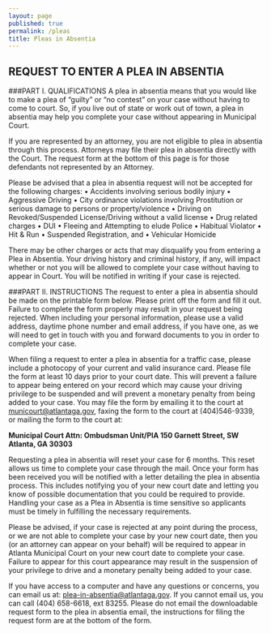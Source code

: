 ```yaml
---
layout: page
published: true
permalink: /pleas
title: Pleas in Absentia
---
```


## REQUEST TO ENTER A PLEA IN ABSENTIA

###PART I. QUALIFICATIONS
A plea in absentia means that you would like to make a plea of “guilty” or “no contest” on your case without having to come to court. So, if you live out of state or work out of town, a plea in absentia may help you complete your case without appearing in Municipal Court.

If you are represented by an attorney, you are not eligible to plea in absentia through this process. Attorneys may file their plea in absentia directly with the Court. The request form at the bottom of this page is for those defendants not represented by an Attorney.

Please be advised that a plea in absentia request will not be accepted for the following charges:
•	Accidents involving serious bodily injury
•	Aggressive Driving
•	City ordinance violations involving Prostitution or serious damage to persons or property/violence
•	Driving on Revoked/Suspended License/Driving without a valid license
•	Drug related charges
•	DUI
•	Fleeing and Attempting to elude Police
•	Habitual Violator
•	Hit & Run
•	Suspended Registration, and
•	Vehicular Homicide

There may be other charges or acts that may disqualify you from entering a Plea in Absentia. Your driving history and criminal history, if any, will impact whether or not you will be allowed to complete your case without having to appear in Court. You will be notified in writing if your case is rejected.

###PART II. INSTRUCTIONS
The request to enter a plea in absentia should be made on the printable form below. Please print off the form and fill it out. Failure to complete the form properly may result in your request being rejected. When including your personal information, please use a valid address, daytime phone number and email address, if you have one, as we will need to get in touch with you and forward documents to you in order to complete your case.

When filing a request to enter a plea in absentia for a traffic case, please include a photocopy of your current and valid insurance card.
Please file the form at least 10 days prior to your court date. This will prevent a failure to appear being entered on your record which may cause your driving privilege to be suspended and will prevent a monetary penalty from being added to your case.  You may file the form by emailing it to the court at municourt@atlantaga.gov, faxing the form to the court at (404)546-9339, or mailing the form to the court at: 

**Municipal Court
Attn: Ombudsman Unit/PIA
150 Garnett Street, SW
Atlanta, GA 30303**

Requesting a plea in absentia will reset your case for  6 months. This reset allows us time to complete your case through the mail. Once your form has been received you will be notified with a letter detailing the plea in absentia process. This includes notifying you of your new court date and letting you know of possible documentation that you could be required to provide. Handling your case as a Plea in Absentia is time sensitive so applicants must be timely in fulfilling the necessary requirements.

Please be advised, if your case is rejected at any point during the process, or we are not able to complete your case by your new court date, then you (or an attorney can appear on your behalf) will be required to appear in Atlanta Municipal Court on your new court date to complete your case. Failure to appear for this court appearance may result in the suspension of your privilege to drive and a monetary penalty being added to your case.

If you have access to a computer and have any questions or concerns, you can email us at: plea-in-absentia@atlantaga.gov. If you cannot email us, you can call (404) 658-6618, ext 83255. Please do not email the downloadable request form to the plea in absentia email, the instructions for filing the request form are at the bottom of the form.
